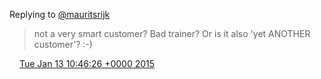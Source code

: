 Replying to [@mauritsrijk](https://twitter.com/mauritsrijk/status/554891721243631618)

> not a very smart customer? Bad trainer? Or is it also 'yet ANOTHER customer'? :\-\)

<img src="../../media/tweet.ico" width="12" /> [Tue Jan 13 10:46:26 +0000 2015](https://twitter.com/DromerDenker/status/554952607463407616)